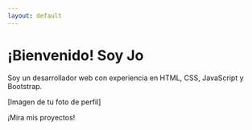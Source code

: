 ```yaml
---
layout: default
---
```


# ¡Bienvenido! Soy Jo

Soy un desarrollador web con experiencia en HTML, CSS, JavaScript y Bootstrap.

[Imagen de tu foto de perfil]

¡Mira mis proyectos!